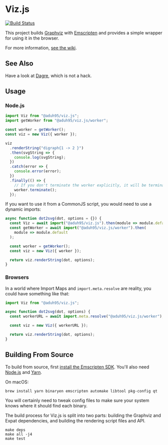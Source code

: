 # Viz.js

[![Build Status](https://travis-ci.org/mdaines/viz.js.svg?branch=master)](https://travis-ci.org/mdaines/viz.js)

This project builds [Graphviz](http://www.graphviz.org) with
[Emscripten](http://kripken.github.io/emscripten-site/) and provides a simple
wrapper for using it in the browser.

For more information, [see the wiki](https://github.com/mdaines/viz.js/wiki).

## See Also

Have a look at [Dagre](https://dagrejs.github.io/), which is not a hack.

## Usage

### Node.js

```js
import Viz from "@aduh95/viz.js";
import getWorker from "@aduh95/viz.js/worker";

const worker = getWorker();
const viz = new Viz({ worker });

viz
  .renderString("digraph{1 -> 2 }")
  .then(svgString => {
    console.log(svgString);
  })
  .catch(error => {
    console.error(error);
  })
  .finally(() => {
    // If you don't terminate the worker explicitly, it will be terminated at the end of process
    worker.terminate();
  });
```

If you want to use it from a CommonJS script, you would need to use a dynamic
imports:

```js
async function dot2svg(dot, options = {}) {
  const Viz = await import("@aduh95/viz.js").then(module => module.default);
  const getWorker = await import("@aduh95/viz.js/worker").then(
    module => module.default
  );

  const worker = getWorker();
  const viz = new Viz({ worker });

  return viz.renderString(dot, options);
}
```

### Browsers

In a world where Import Maps and `import.meta.resolve` are reality, you could
have something like that:

```js
import Viz from "@aduh95/viz.js";

async function dot2svg(dot, options) {
  const workerURL = await import.meta.resolve("@aduh95/viz.js/worker");

  const viz = new Viz({ workerURL });

  return viz.renderString(dot, options);
}
```

## Building From Source

To build from source, first
[install the Emscripten SDK](http://kripken.github.io/emscripten-site/docs/getting_started/index.html).
You'll also need [Node.js](https://nodejs.org/) and [Yarn](https://yarnpkg.com).

On macOS:

```shell
brew install yarn binaryen emscripten automake libtool pkg-config qt
```

You will certainly need to tweak config files to make sure your system knows
where it should find each binary.

The build process for Viz.js is split into two parts: building the Graphviz and
Expat dependencies, and building the rendering script files and API.

    make deps
    make all -j4
    make test
